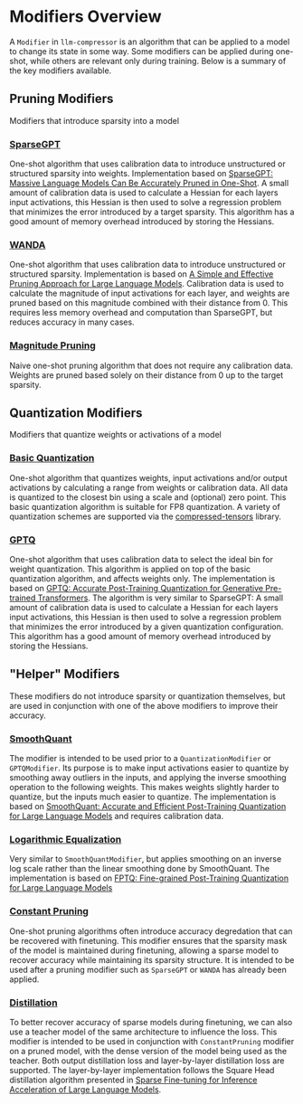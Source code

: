 # Modifiers Overview

A `Modifier` in `llm-compressor` is an algorithm that can be applied to a model to change 
its state in some way. Some modifiers can be applied during one-shot, while others 
are relevant only during training. Below is a summary of the key modifiers available.

## Pruning Modifiers

Modifiers that introduce sparsity into a model

### [SparseGPT](./obcq/base.py)
One-shot algorithm that uses calibration data to introduce unstructured or structured 
sparsity into weights. Implementation based on [SparseGPT: Massive Language Models Can Be Accurately Pruned in One-Shot](https://arxiv.org/abs/2301.00774). A small amount of calibration data is used 
to calculate a Hessian for each layers input activations, this Hessian is then used to 
solve a regression problem that minimizes the error introduced by a target sparsity. This algorithm 
has a good amount of memory overhead introduced by storing the Hessians.

### [WANDA](./pruning/wanda/base.py)
One-shot algorithm that uses calibration data to introduce unstructured or structured sparsity. Implementation is
based on [A Simple and Effective Pruning Approach for Large Language Models](https://arxiv.org/pdf/2306.11695).
Calibration data is used to calculate the magnitude of input activations for each layer, and weights 
are pruned based on this magnitude combined with their distance from 0. This requires less 
memory overhead and computation than SparseGPT, but reduces accuracy in many cases.

### [Magnitude Pruning](./pruning/magnitude/base.py)
Naive one-shot pruning algorithm that does not require any calibration data. Weights are 
pruned based solely on their distance from 0 up to the target sparsity.

## Quantization Modifiers

Modifiers that quantize weights or activations of a model

### [Basic Quantization](./quantization/quantization/base.py)
One-shot algorithm that quantizes weights, input activations and/or output activations by 
calculating a range from weights or calibration data. All data is quantized to the closest 
bin using a scale and (optional) zero point. This basic quantization algorithm is 
suitable for FP8 quantization. A variety of quantization schemes are supported via the 
[compressed-tensors](https://github.com/neuralmagic/compressed-tensors) library. 

### [GPTQ](./quantization/gptq/base.py)
One-shot algorithm that uses calibration data to select the ideal bin for weight quantization. 
This algorithm is applied on top of the basic quantization algorithm, and affects weights only.
The implementation is based on [GPTQ: Accurate Post-Training Quantization for Generative Pre-trained Transformers](https://arxiv.org/pdf/2210.17323). The algorithm is very similar to SparseGPT: A small amount of calibration data is used 
to calculate a Hessian for each layers input activations, this Hessian is then used to 
solve a regression problem that minimizes the error introduced by a given quantization configuration. This algorithm 
has a good amount of memory overhead introduced by storing the Hessians.

## "Helper" Modifiers

These modifiers do not introduce sparsity or quantization themselves, but are used 
in conjunction with one of the above modifiers to improve their accuracy.

### [SmoothQuant](./smoothquant/base.py)
The modifier is intended to be used prior to a `QuantizationModifier` or `GPTQModifier`. Its purpose is 
to make input activations easier to quantize by smoothing away outliers in the inputs, and applying the inverse 
smoothing operation to the following weights. This makes weights slightly harder to quantize, but the inputs much
easier to quantize. The implementation is based on [SmoothQuant: Accurate and Efficient Post-Training Quantization for Large Language Models](https://arxiv.org/pdf/2211.10438) and requires calibration data. 

### [Logarithmic Equalization](./logarithmic_equalization/base.py)
Very similar to `SmoothQuantModifier`, but applies smoothing on an inverse log scale 
rather than the linear smoothing done by SmoothQuant. The implementation is based on 
[FPTQ: Fine-grained Post-Training Quantization for Large Language Models](https://arxiv.org/pdf/2308.15987)

### [Constant Pruning](./pruning/constant/base.py)
One-shot pruning algorithms often introduce accuracy degredation that can be recovered with finetuning. This 
modifier ensures that the sparsity mask of the model is maintained during finetuning, allowing a sparse 
model to recover accuracy while maintaining its sparsity structure. It is intended to be used after a pruning modifier
such as `SparseGPT` or `WANDA` has already been applied.

### [Distillation](./distillation/output/base.py)
To better recover accuracy of sparse models during finetuning, we can also use a teacher model of the same architecture
to influence the loss. This modifier is intended to be used in conjunction with `ConstantPruning` modifier on a 
pruned model, with the dense version of the model being used as the teacher. Both output distillation loss and 
layer-by-layer distillation loss are supported. The layer-by-layer implementation follows the Square Head distillation 
algorithm presented in [Sparse Fine-tuning for Inference Acceleration of Large Language Models](https://arxiv.org/pdf/2310.06927).